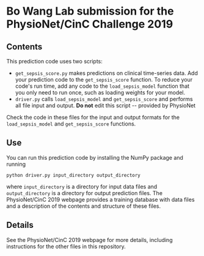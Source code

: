 # Bo Wang Lab submission for the PhysioNet/CinC Challenge 2019

## Contents

This prediction code uses two scripts:

* `get_sepsis_score.py` makes predictions on clinical time-series data.  Add your prediction code to the `get_sepsis_score` function.  To reduce your code's run time, add any code to the `load_sepsis_model` function that you only need to run once, such as loading weights for your model.
* `driver.py` calls `load_sepsis_model` and `get_sepsis_score` and performs all file input and output.  **Do not** edit this script -- provided by PhysioNet

Check the code in these files for the input and output formats for the `load_sepsis_model` and `get_sepsis_score` functions.

## Use

You can run this prediction code by installing the NumPy package and running

    python driver.py input_directory output_directory

where `input_directory` is a directory for input data files and `output_directory` is a directory for output prediction files.  The PhysioNet/CinC 2019 webpage provides a training database with data files and a description of the contents and structure of these files.

## Details

See the PhysioNet/CinC 2019 webpage for more details, including instructions for the other files in this repository.
